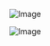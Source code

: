 ![Image](https://github.com/user-attachments/assets/aa2e0f9d-73de-4be3-8e7d-526037d048e8)

![Image](https://github.com/user-attachments/assets/0cf4ec0e-0d3b-4440-b6c4-7c82e9c5112d)
